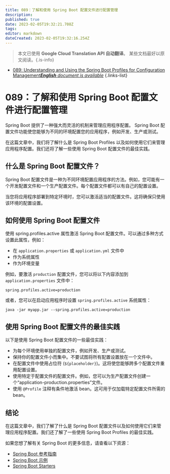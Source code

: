 ```yaml
---
title: 089：了解和使用 Spring Boot 配置文件进行配置管理
description: 
published: true
date: 2023-02-05T19:32:21.708Z
tags: 
editor: markdown
dateCreated: 2023-02-05T19:32:16.254Z
---
```


> 本文已使用 **Google Cloud Translation API 自动翻译**。
某些文档最好以原文阅读。{.is-info}



- [089: Understanding and Using the Spring Boot Profiles for Configuration Management***English** document is available*](/en/Knowledge-base/Spring-Boot/Learning/089-understanding-and-using-the-spring-boot-profiles-for-configuration-management)
{.links-list}


# 089：了解和使用 Spring Boot 配置文件进行配置管理

Spring Boot 提供了一种强大而灵活的机制来管理应用程序配置。 Spring Boot 配置文件功能使您能够为不同的环境配置您的应用程序，例如开发、生产或测试。

在这篇文章中，我们将了解什么是 Spring Boot Profiles 以及如何使用它们来管理应用程序配置。我们还将了解一些使用 Spring Boot 配置文件的最佳实践。

## 什么是 Spring Boot 配置文件？

Spring Boot 配置文件是一种为不同环境配置应用程序的方法。例如，您可能有一个开发配置文件和一个生产配置文件。每个配置文件都可以有自己的配置设置。

当您将应用程序部署到特定环境时，您可以激活适当的配置文件。这将确保只使用该环境的配置设置。

## 如何使用 Spring Boot 配置文件

使用 spring.profiles.active 属性激活 Spring Boot 配置文件。可以通过多种方式设置此属性，例如：

* 在 `application.properties` 或 `application.yml` 文件中
* 作为系统属性
* 作为环境变量

例如，要激活 `production` 配置文件，您可以将以下内容添加到 `application.properties` 文件中：

```
spring.profiles.active=production
```

或者，您可以在启动应用程序时设置 `spring.profiles.active` 系统属性：

```
java -jar myapp.jar --spring.profiles.active=production
```

## 使用 Spring Boot 配置文件的最佳实践

以下是使用 Spring Boot 配置文件的一些最佳实践：

* 为每个环境使用单独的配置文件，例如开发、生产或测试。
* 保持你的配置文件小而集中。不要试图将所有配置设置放在一个文件中。
* 在配置文件中使用占位符 (`${placeholder}`)。这将使您能够跨多个配置文件重用配置设置。
* 使用特定于配置文件的配置文件。例如，您可以为生产配置文件创建一个“application-production.properties”文件。
* 使用 `@Profile` 注释有条件地激活 bean。这可用于仅加载特定配置文件所需的 bean。

## 结论

在这篇文章中，我们了解了什么是 Spring Boot 配置文件以及如何使用它们来管理应用程序配置。我们还了解了一些使用 Spring Boot Profiles 的最佳实践。

如果您想了解有关 Spring Boot 的更多信息，请查看以下资源：

* [Spring Boot 参考指南](https://docs.spring.io/spring-boot/docs/current/reference/htmlsingle/)
* [Spring Boot 示例](https://github.com/spring-projects/spring-boot/tree/master/spring-boot-samples)
* [Spring Boot Starters](https://github.com/spring-projects/spring-boot/tree/master/spring-boot-starters)